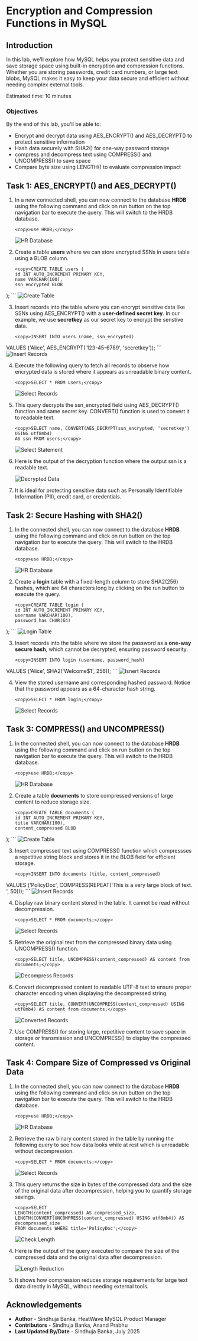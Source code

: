 # Encryption and Compression Functions in MySQL

## Introduction

In this lab, we'll explore how MySQL helps you protect sensitive data and save storage space using built-in encryption and compression functions. Whether you are storing passwords, credit card numbers, or large text blobs, MySQL makes it easy to keep your data secure and efficient without needing complex external tools.

Estimated time: 10 minutes

### Objectives

By the end of this lab, you'll be able to:

* Encrypt and decrypt data using AES\_ENCRYPT() and AES\_DECRYPT() to protect sensitive information
* Hash data securely with SHA2() for one-way password storage
* compress and decompress text using COMPRESS() and UNCOMPRESS() to save space
* Compare byte size using LENGTH() to evaluate compression impact

## Task 1: AES\_ENCRYPT() and AES\_DECRYPT()

1. In a new connected shell, you can now connect to the database **HRDB** using the following command and click on run button on the top navigation bar to execute the query. This will switch to the HRDB database.

     ```
     <copy>use HRDB;</copy>
     ```
     ![HR Database](./images/hr-db.png " ")

2. Create a table **users** where we can store encrypted SSNs in users table using a BLOB column.

     ```
     <copy>CREATE TABLE users (
    id INT AUTO_INCREMENT PRIMARY KEY,
    name VARCHAR(100),
    ssn_encrypted BLOB
);</copy>
     ```
     ![Create Table](./images/users-table.png " ")

3. Insert records into the table where you can encrypt sensitive data like SSNs using AES\_ENCRYPT() with a **user-defined secret key**. In our example, we use **secretkey** as our secret key to encrypt the senstive data.

     ```
     <copy>INSERT INTO users (name, ssn_encrypted)
VALUES ('Alice', AES_ENCRYPT('123-45-6789', 'secretkey'));</copy>
     ```
     ![Insert Records](./images/insert-records.png " ")

4. Execute the following query to fetch all records to observe how encrypted data is stored where it appears as unreadable binary content.

     ```
     <copy>SELECT * FROM users;</copy>
     ```
     ![Select Records](./images/select-records.png " ")

5. This query decrypts the ssn_encrypted field using AES\_DECRYPT() function and same secret key. CONVERT() function is used to convert it to readable text.

     ```
     <copy>SELECT name, CONVERT(AES_DECRYPT(ssn_encrypted, 'secretkey') USING utf8mb4)
     AS ssn FROM users;</copy>
     ```
     ![Select Statement](./images/select-statement.png " ")

6. Here is the output of the decryption function where the output ssn is a readable text.

    ![Decrypted Data](./images/decrypted-data.png " ")

7. It is ideal for protecting sensitive data such as Personally Identifiable Information (PII), credit card, or credentials.

## Task 2: Secure Hashing with SHA2()

1. In the connected shell, you can now connect to the database **HRDB** using the following command and click on run button on the top navigation bar to execute the query. This will switch to the HRDB database.

     ```
     <copy>use HRDB;</copy>
     ```
     ![HR Database](./images/hr-db.png " ")

2. Create a **login** table with a fixed-length column to store SHA2(256) hashes, which are 64 characters long by clicking on the run button to execute the query.
     ```
     <copy>CREATE TABLE login (
    id INT AUTO_INCREMENT PRIMARY KEY,
    username VARCHAR(100),
    password_has CHAR(64)
);</copy>
     ```
     ![Login Table](./images/login-table.png " ")

3. Insert records into the table where we store the password as a **one-way secure hash**, which cannot be decrypted, ensuring password security.

     ```
     <copy>INSERT INTO login (username, password_hash)
VALUES ('Alice', SHA2('Welcome$1', 256));</copy>
     ```
     ![Isnert Records](./images/insert-sha2-records.png " ")

4. View the stored username and corresponding hashed password. Notice that the password appears as a 64-character hash string.

     ```
     <copy>SELECT * FROM login;</copy>
     ```
     ![Select Records](./images/select-sha2-records.png " ")

## Task 3: COMPRESS() and UNCOMPRESS()

1. In the connected shell, you can now connect to the database **HRDB** using the following command and click on run button on the top navigation bar to execute the query. This will switch to the HRDB database.

     ```
     <copy>use HRDB;</copy>
     ```
     ![HR Database](./images/hr-db.png " ")

2. Create a table **documents** to store compressed versions of large content to reduce storage size.
     ```
     <copy>CREATE TABLE documents (
    id INT AUTO_INCREMENT PRIMARY KEY,
    title VARCHAR(100),
    content_compressed BLOB
);</copy>
     ```
     ![Create Table](./images/documents-table.png " ")

3. Insert compressed text using COMPRESS() function which compressses a repetitive string block and stores it in the BLOB field for efficient storage.
     ```
     <copy>INSERT INTO documents (title, content_compressed)
VALUES ('PolicyDoc', COMPRESS(REPEAT('This is a very large block of text. ', 50)));</copy>
     ```
     ![Insert Records](./images/insert-compress-records.png " ")

4. Display raw binary content stored in the table. It cannot be read without decompression.

     ```
     <copy>SELECT * FROM documents;</copy>
     ```
     ![Select Records](./images/select-compress-records.png " ")

5. Retrieve the original text from the compressed binary data using UNCOMPRESS() function.

     ```
     <copy>SELECT title, UNCOMPRESS(content_compressed) AS content from documents;</copy>
     ```
     ![Decompress Records](./images/select-decompress-record.png " ")

6. Convert decompressed content to readable UTF-8 text to ensure proper character encoding when displaying the decompressed string.

     ```
     <copy>SELECT title, CONVERT(UNCOMPRESS(content_compressed) USING utf8mb4) AS content from documents;</copy>
     ```
     ![Converted Records](./images/converted-record.png " ")

7. Use COMPRESS() for storing large, repetitive content to save space in storage or transmission and UNCOMPRESS() to display the compressed content.

## Task 4: Compare Size of Compressed vs Original Data

1. In the connected shell, you can now connect to the database **HRDB** using the following command and click on run button on the top navigation bar to execute the query. This will switch to the HRDB database.

     ```
     <copy>use HRDB;</copy>
     ```
     ![HR Database](./images/hr-db.png " ")

2. Retrieve the raw binary content stored in the table by running the following query to see how data looks while at rest which is unreadable without decompression.

     ```
     <copy>SELECT * FROM documents;</copy>
     ```
     ![Select Records](./images/select-blob-records.png " ")

3. This query returns the size in bytes of the compressed data and the size of the original data after decompression, helping you to quantify storage savings.

     ```
     <copy>SELECT
     LENGTH(content_compressed) AS compressed_size,
     LENGTH(CONVERT(UNCOMPRESS(content_compressed) USING utf8mb4)) AS decompressed_size
     FROM documents WHERE title='PolicyDoc';</copy>
     ```
     ![Check Length](./images/check-length.png " ")

4. Here is the output of the query executed to compare the size of the compressed data and the original data after decompression.

    ![Length Reduction](./images/length-reduction.png " ")

5. It shows how compression reduces storage requirements for large text data directly in MySQL, without needing external tools.

## Acknowledgements

* **Author** - Sindhuja Banka, HeatWave MySQL Product Manager
* **Contributors** - Sindhuja Banka, Anand Prabhu
* **Last Updated By/Date** - Sindhuja Banka, July 2025

